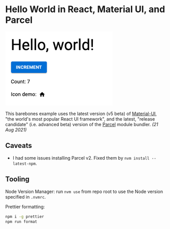 # Hello World in React, Material UI, and Parcel

![Demo](demo.png)

This barebones example uses the latest version (v5 beta) of [Material-UI](https://next.material-ui.com/), "the world's most popular React UI framework", and the latest, "release candidate" (i.e. advanced beta) version of the [Parcel](https://v2.parceljs.org/) module bundler. _(21 Aug 2021)_

## Caveats

- I had some issues installing Parcel v2. Fixed them by `nvm install --latest-npm`.

## Tooling

Node Version Manager: run `nvm use` from repo root to use the Node version specified in `.nvmrc`.

Prettier formatting:

```bash
npm i -g prettier
npm run format
```
